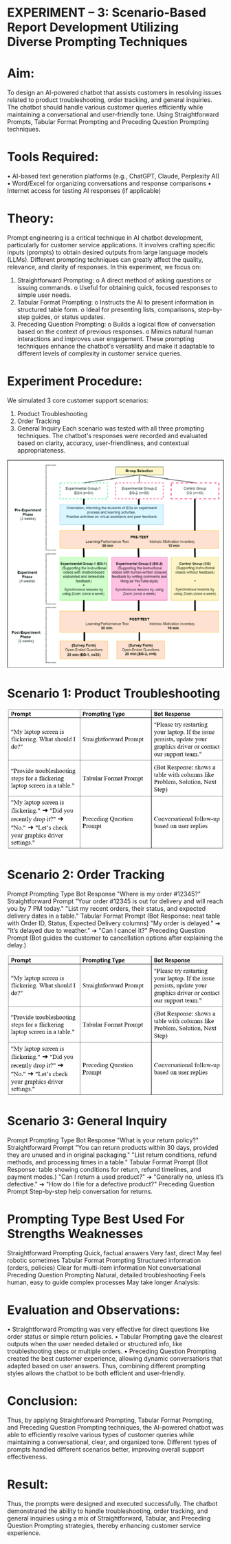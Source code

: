 # EXPERIMENT – 3: Scenario-Based Report Development Utilizing Diverse Prompting Techniques
# Aim: 
To design an AI-powered chatbot that assists customers in resolving issues related to product troubleshooting, order tracking, and general inquiries. The chatbot should handle various customer queries efficiently while maintaining a conversational and user-friendly tone. Using Straightforward Prompts, Tabular Format Prompting and Preceding Question Prompting techniques.

# Tools Required:
•	AI-based text generation platforms (e.g., ChatGPT, Claude, Perplexity AI)
•	Word/Excel for organizing conversations and response comparisons
•	Internet access for testing AI responses (if applicable)

# Theory:
Prompt engineering is a critical technique in AI chatbot development, particularly for customer service applications. It involves crafting specific inputs (prompts) to obtain desired outputs from large language models (LLMs). Different prompting techniques can greatly affect the quality, relevance, and clarity of responses.
In this experiment, we focus on:
1.	Straightforward Prompting:
o	A direct method of asking questions or issuing commands.
o	Useful for obtaining quick, focused responses to simple user needs.
2.	Tabular Format Prompting:
o	Instructs the AI to present information in structured table form.
o	Ideal for presenting lists, comparisons, step-by-step guides, or status updates.
3.	Preceding Question Prompting:
o	Builds a logical flow of conversation based on the context of previous responses.
o	Mimics natural human interactions and improves user engagement.
These prompting techniques enhance the chatbot's versatility and make it adaptable to different levels of complexity in customer service queries.

# Experiment Procedure:
We simulated 3 core customer support scenarios:
1.	Product Troubleshooting
2.	Order Tracking
3.	General Inquiry
Each scenario was tested with all three prompting techniques. The chatbot's responses were recorded and evaluated based on clarity, accuracy, user-friendliness, and contextual appropriateness.

![image alt](https://github.com/Ajay-Joshua-M/Exno.3-Prompt-Engg/blob/c96644c03d263665e34f345824c758fd6d1d97cf/IMAGES/image.png)

# Scenario 1: Product Troubleshooting

![image alt](https://github.com/Ajay-Joshua-M/Exno.3-Prompt-Engg/blob/3069c86d0c32ed5866aa41ad640ebd21ed5ab00f/IMAGES/Screenshot%202025-05-25%20232415.png)

# Scenario 2: Order Tracking
Prompt	Prompting Type	Bot Response
"Where is my order #12345?"	Straightforward Prompt	"Your order #12345 is out for delivery and will reach you by 7 PM today."
"List my recent orders, their status, and expected delivery dates in a table."	Tabular Format Prompt	(Bot Response: neat table with Order ID, Status, Expected Delivery columns)
"My order is delayed." ➔ "It’s delayed due to weather." ➔ "Can I cancel it?"	Preceding Question Prompt	(Bot guides the customer to cancellation options after explaining the delay.)

![image alt](https://github.com/Ajay-Joshua-M/Exno.3-Prompt-Engg/blob/2ba4337635fd099c362b96836269b6c437d15711/IMAGES/Screenshot%202025-05-25%20232415.png)

# Scenario 3: General Inquiry
Prompt	Prompting Type	Bot Response
"What is your return policy?"	Straightforward Prompt	"You can return products within 30 days, provided they are unused and in original packaging."
"List return conditions, refund methods, and processing times in a table."	Tabular Format Prompt	(Bot Response: table showing conditions for return, refund timelines, and payment modes.)
"Can I return a used product?" ➔ "Generally no, unless it’s defective." ➔ "How do I file for a defective product?"	Preceding Question Prompt	Step-by-step help conversation for returns.

# Prompting Type	Best Used For	Strengths	Weaknesses
Straightforward Prompting	Quick, factual answers	Very fast, direct	May feel robotic sometimes
Tabular Format Prompting	Structured information (orders, policies)	Clear for multi-item information	Not conversational
Preceding Question Prompting	Natural, detailed troubleshooting	Feels human, easy to guide complex processes	May take longer
Analysis:

# Evaluation and Observations:
•	Straightforward Prompting was very effective for direct questions like order status or simple return policies.
•	Tabular Prompting gave the clearest outputs when the user needed detailed or structured info, like troubleshooting steps or multiple orders.
•	Preceding Question Prompting created the best customer experience, allowing dynamic conversations that adapted based on user answers.
Thus, combining different prompting styles allows the chatbot to be both efficient and user-friendly.

# Conclusion:
Thus, by applying Straightforward Prompting, Tabular Format Prompting, and Preceding Question Prompting techniques, the AI-powered chatbot was able to efficiently resolve various types of customer queries while maintaining a conversational, clear, and organized tone.
Different types of prompts handled different scenarios better, improving overall support effectiveness.

# Result:
Thus, the prompts were designed and executed successfully.
The chatbot demonstrated the ability to handle troubleshooting, order tracking, and general inquiries using a mix of Straightforward, Tabular, and Preceding Question Prompting strategies, thereby enhancing customer service experience.



